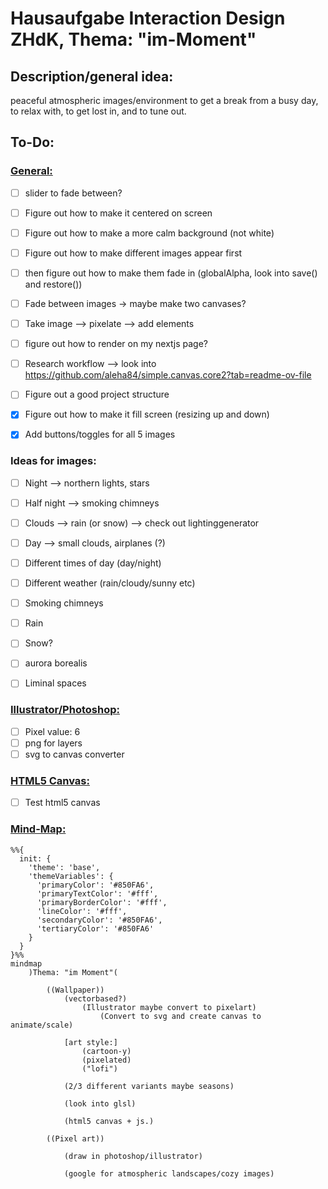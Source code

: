 # Hausaufgabe Interaction Design ZHdK, Thema: "im-Moment"

## Description/general idea:

peaceful atmospheric images/environment to get a break from a busy day, to relax with, to get lost in, and to tune out. 

## To-Do:

### <ins>General:</ins>

- [ ] slider to fade between?

- [ ] Figure out how to make it centered on screen
- [ ] Figure out how to make a more calm background (not white) 

- [ ] Figure out how to make different images appear first
- [ ] then figure out how to make them fade in (globalAlpha, look into save() and restore())

- [ ] Fade between images -> maybe make two canvases?

- [ ] Take image --> pixelate --> add elements

- [ ] figure out how to render on my nextjs page?

- [ ] Research workflow --> look into https://github.com/aleha84/simple.canvas.core2?tab=readme-ov-file
- [ ] Figure out a good project structure

- [x] Figure out how to make it fill screen (resizing up and down)
- [x] Add buttons/toggles for all 5 images

### Ideas for images:

- [ ] Night --> northern lights, stars
- [ ] Half night --> smoking chimneys
- [ ] Clouds --> rain (or snow) --> check out lightinggenerator
- [ ] Day --> small clouds, airplanes (?)


- [ ] Different times of day (day/night)
- [ ] Different weather (rain/cloudy/sunny etc)

- [ ] Smoking chimneys
- [ ] Rain
- [ ] Snow?
- [ ] aurora borealis 
- [ ] Liminal spaces

### <ins>Illustrator/Photoshop:</ins>
- [ ] Pixel value: 6
- [ ] png for layers
- [ ] svg to canvas converter

### <ins>HTML5 Canvas:</ins>
- [ ] Test html5 canvas

### <ins>Mind-Map:</ins>

```mermaid
%%{
  init: {
    'theme': 'base',
    'themeVariables': {
      'primaryColor': '#850FA6',
      'primaryTextColor': '#fff',
      'primaryBorderColor': '#fff',
      'lineColor': '#fff',
      'secondaryColor': '#850FA6',
      'tertiaryColor': '#850FA6'
    }
  }
}%%
mindmap
    )Thema: "im Moment"(

        ((Wallpaper))
            (vectorbased?)
                (Illustrator maybe convert to pixelart)
                    (Convert to svg and create canvas to animate/scale)

            [art style:] 
                (cartoon-y)
                (pixelated)
                ("lofi")

            (2/3 different variants maybe seasons)

            (look into glsl)

            (html5 canvas + js.)

        ((Pixel art))

            (draw in photoshop/illustrator)

            (google for atmospheric landscapes/cozy images)


```